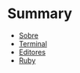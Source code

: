 # Summary

* [Sobre](README.md)
* [Terminal](2_terminal.md)
* [Editores](3_editor.md)
* [Ruby](4_ruby.md)

